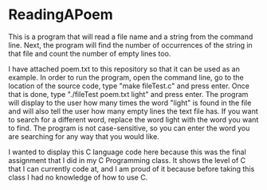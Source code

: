 # ReadingAPoem

This is a program that will read a file name and a string from the command line. Next, the program will find the number of occurrences of the string in that file and count the number of empty lines too. 

I have attached poem.txt to this repository so that it can be used as an example. In order to run the program, open the command line, go to the location of the source code, type "make fileTest.c" and press enter. Once that is done, type "./fileTest poem.txt light" and press enter. The program will display to the user how many times the word "light" is found in the file and will also tell the user how many empty lines the text file has. If you want to search for a different word, replace the word light with the word you want to find. The program is not case-sensitive, so you can enter the word you are searching for any way that you would like.

I wanted to display this C language code here because this was the final assignment that I did in my C Programming class. It shows the level of C that I can currently code at, and I am proud of it because before taking this class I had no knowledge of how to use C.
